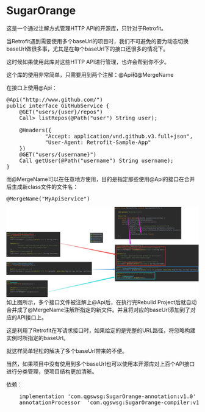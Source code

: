# SugarOrange
这是一个通过注解方式管理HTTP API的开源库，只针对于Retrofit。

当Retrofit遇到需要使用多个baseUrl的项目时，我们不可避免的要为动态切换baseUrl做很多事，尤其是在每个baseUrl下的接口还很多的情况下。

这时候如果使用此库对这些HTTP API进行管理，也许会帮到你不少。

这个库的使用非常简单，只需要用到两个注解：@Api和@MergeName

在接口上使用@Api：

<pre>
@Api("http://www.github.com/")
public interface GitHubService {
    @GET("users/{user}/repos")
    Call<List<Repo>> listRepos(@Path("user") String user);

    @Headers({
            "Accept: application/vnd.github.v3.full+json",
            "User-Agent: Retrofit-Sample-App"
    })
    @GET("users/{username}")
    Call<User> getUser(@Path("username") String username);
}
</pre>
而@MergeName可以在任意地方使用，目的是指定那些使用@Api的接口在合并后生成新class文件的文件名：
<pre>@MergeName("MyApiService")</pre>
![效果图](https://github.com/qgswsg/SugarOrange/blob/master/%E6%95%88%E6%9E%9C%E5%9B%BE.jpg)
如上图所示，多个接口文件被注解上@Api后，在执行完Rebuild Project后就自动合并成了@MergeName注解所指定的新文件。并且将对应的baseUrl添加到了对应的API接口上。

这是利用了Retrofit在写请求接口时，如果给定的是完整的URL路径，将忽略构建实例时所指定的baseUrl。

就这样简单轻松的解决了多个baseUrl带来的不便。

当然，如果项目中没有使用到多个baseUrl也可以使用本开源库对上百个API接口进行分类管理，使项目结构更加清晰。

依赖：
<pre>
    implementation 'com.qgswsg:SugarOrange-annotation:v1.0'
    annotationProcessor  'com.qgswsg:SugarOrange-compiler:v1.0'
</pre>

